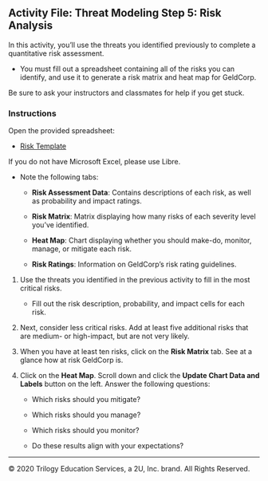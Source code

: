 ## Activity File: Threat Modeling Step 5: Risk Analysis

In this activity, you’ll use the threats you identified previously to complete a quantitative risk assessment. 

- You must fill out a spreadsheet containing all of the risks you can identify, and use it to generate a risk matrix and heat map for GeldCorp.

Be sure to ask your instructors and classmates for help if you get stuck.


### Instructions

Open the provided spreadsheet: 
- [Risk Template](RiskTemplate.xlsx)

If you do not have Microsoft Excel, please use Libre. 

- Note the following tabs:

  - **Risk Assessment Data**: Contains descriptions of each risk, as well as probability and impact ratings.

  - **Risk Matrix**: Matrix displaying how many risks of each severity level you’ve identified.
  
  - **Heat Map**: Chart displaying whether you should make-do, monitor, manage, or mitigate each risk.

  - **Risk Ratings**: Information on GeldCorp’s risk rating guidelines.

1. Use the threats you identified in the previous activity to fill in the most critical risks. 

   - Fill out the risk description, probability, and impact cells for each risk.

2. Next, consider less critical risks. Add at least five additional risks that are medium- or high-impact, but are not very likely.
 
3. When you have at least ten risks, click on the **Risk Matrix** tab. See at a glance how at risk GeldCorp is.

4. Click on the **Heat Map**. Scroll down and click the **Update Chart Data and Labels** button on the left. Answer the following questions:

    - Which risks should you mitigate?
      
    - Which risks should you manage?

    - Which risks should you monitor?

    - Do these results align with your expectations?

--- 
© 2020 Trilogy Education Services, a 2U, Inc. brand. All Rights Reserved.
